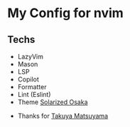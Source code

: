 # My Config for nvim

## Techs
- LazyVim
- Mason
- LSP
- Copilot
- Formatter
- Lint (Eslint)
- Theme [Solarized Osaka](https://github.com/craftzdog/solarized-osaka.nvim)

* Thanks for [Takuya Matsuyama](https://github.com/craftzdog) 
